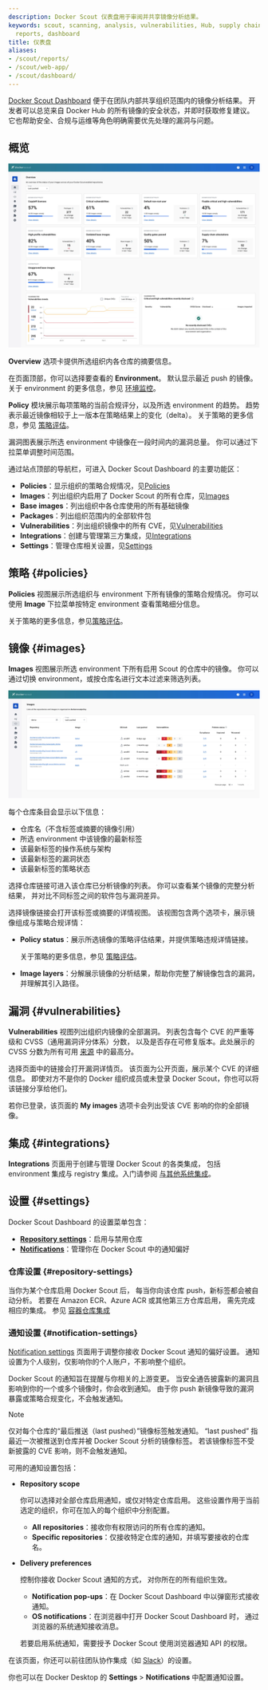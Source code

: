 ```yaml
---
description: Docker Scout 仪表盘用于审阅并共享镜像分析结果。
keywords: scout, scanning, analysis, vulnerabilities, Hub, supply chain, security, report,
  reports, dashboard
title: 仪表盘
aliases:
- /scout/reports/
- /scout/web-app/
- /scout/dashboard/
---
```


[Docker Scout Dashboard](https://scout.docker.com/) 便于在团队内部共享组织范围内的镜像分析结果。
开发者可以总览来自 Docker Hub 的所有镜像的安全状态，并即时获取修复建议。
它也帮助安全、合规与运维等角色明确需要优先处理的漏洞与问题。

## 概览

![Docker Scout Dashboard 概览界面](../images/dashboard-overview.webp?border=true)

**Overview** 选项卡提供所选组织内各仓库的摘要信息。

在页面顶部，你可以选择要查看的 **Environment**。
默认显示最近 push 的镜像。关于 environment 的更多信息，参见
[环境监控](/manuals/scout/integrations/environment/_index.md)。

**Policy** 模块展示每项策略的当前合规评分，以及所选 environment 的趋势。
趋势表示最近镜像相较于上一版本在策略结果上的变化（delta）。
关于策略的更多信息，参见 [策略评估](/manuals/scout/policy/_index.md)。

漏洞图表展示所选 environment 中镜像在一段时间内的漏洞总量。
你可以通过下拉菜单调整时间范围。

通过站点顶部的导航栏，可进入 Docker Scout Dashboard 的主要功能区：

- **Policies**：显示组织的策略合规情况，见[Policies](#policies)
- **Images**：列出组织内启用了 Docker Scout 的所有仓库，见[Images](#images)
- **Base images**：列出组织中各仓库使用的所有基础镜像
- **Packages**：列出组织范围内的全部软件包
- **Vulnerabilities**：列出组织镜像中的所有 CVE，见[Vulnerabilities](#vulnerabilities)
- **Integrations**：创建与管理第三方集成，见[Integrations](#integrations)
- **Settings**：管理仓库相关设置，见[Settings](#settings)

## 策略 {#policies}

**Policies** 视图展示所选组织与 environment 下所有镜像的策略合规情况。
你可以使用 **Image** 下拉菜单按特定 environment 查看策略细分信息。

关于策略的更多信息，参见[策略评估](/manuals/scout/policy/_index.md)。

## 镜像 {#images}

**Images** 视图展示所选 environment 下所有启用 Scout 的仓库中的镜像。
你可以通过切换 environment，或按仓库名进行文本过滤来筛选列表。

![Images 视图截图](../images/dashboard-images.webp)

每个仓库条目会显示以下信息：

- 仓库名（不含标签或摘要的镜像引用）
- 所选 environment 中该镜像的最新标签
- 该最新标签的操作系统与架构
- 该最新标签的漏洞状态
- 该最新标签的策略状态

选择仓库链接可进入该仓库已分析镜像的列表。
你可以查看某个镜像的完整分析结果，
并对比不同标签之间的软件包与漏洞差异。

选择镜像链接会打开该标签或摘要的详情视图。
该视图包含两个选项卡，展示镜像组成与策略合规详情：

- **Policy status**：展示所选镜像的策略评估结果，并提供策略违规详情链接。

  关于策略的更多信息，参见 [策略评估](/manuals/scout/policy/_index.md)。
 
- **Image layers**：分解展示镜像的分析结果，帮助你完整了解镜像包含的漏洞，并理解其引入路径。

## 漏洞 {#vulnerabilities}

**Vulnerabilities** 视图列出组织内镜像的全部漏洞。
列表包含每个 CVE 的严重等级和 CVSS（通用漏洞评分体系）分数，
以及是否存在可修复版本。此处展示的 CVSS 分数为所有可用 [来源](/manuals/scout/deep-dive/advisory-db-sources.md) 中的最高分。

选择页面中的链接会打开漏洞详情页。
该页面为公开页面，展示某个 CVE 的详细信息。
即使对方不是你的 Docker 组织成员或未登录 Docker Scout，你也可以将该链接分享给他们。

若你已登录，该页面的 **My images** 选项卡会列出受该 CVE 影响的你的全部镜像。

## 集成 {#integrations}

**Integrations** 页面用于创建与管理 Docker Scout 的各类集成，
包括 environment 集成与 registry 集成。入门请参阅
[与其他系统集成](/manuals/scout/integrations/_index.md)。

## 设置 {#settings}

Docker Scout Dashboard 的设置菜单包含：

- [**Repository settings**](#repository-settings)：启用与禁用仓库
- [**Notifications**](#notification-settings)：管理你在 Docker Scout 中的通知偏好

### 仓库设置 {#repository-settings}

当你为某个仓库启用 Docker Scout 后，
每当你向该仓库 push，新标签都会被自动分析。
若要在 Amazon ECR、Azure ACR 或其他第三方仓库启用，
需先完成相应的集成。
参见 [容器仓库集成](/manuals/scout/integrations/_index.md#container-registries)

### 通知设置 {#notification-settings}

[Notification settings](https://scout.docker.com/settings/notifications)
页面用于调整你接收 Docker Scout 通知的偏好设置。
通知设置为个人级别，仅影响你的个人账户，不影响整个组织。

Docker Scout 的通知旨在提醒与你相关的上游变更。
当安全通告披露新的漏洞且影响到你的一个或多个镜像时，你会收到通知。
由于你 push 新镜像导致的漏洞暴露或策略合规变化，不会触发通知。

> [!NOTE]
>
> 仅对每个仓库的“最后推送（last pushed）”镜像标签触发通知。
> “last pushed” 指最近一次被推送到仓库并被 Docker Scout 分析的镜像标签。
> 若该镜像标签不受新披露的 CVE 影响，则不会触发通知。

可用的通知设置包括：

- **Repository scope**

  你可以选择对全部仓库启用通知，或仅对特定仓库启用。
  这些设置作用于当前选定的组织，你可在加入的每个组织中分别配置。

  - **All repositories**：接收你有权限访问的所有仓库的通知。
  - **Specific repositories**：仅接收特定仓库的通知，并填写要接收的仓库名。

- **Delivery preferences**

  控制你接收 Docker Scout 通知的方式，
  对你所在的所有组织生效。

  - **Notification pop-ups**：在 Docker Scout Dashboard 中以弹窗形式接收通知。
  - **OS notifications**：在浏览器中打开 Docker Scout Dashboard 时，
    通过浏览器的系统通知接收消息。
  
  若要启用系统通知，需要授予 Docker Scout 使用浏览器通知 API 的权限。

在该页面，你还可以前往团队协作集成（如 [Slack](/manuals/scout/integrations/team-collaboration/slack.md)）的设置。

你也可以在 Docker Desktop 的 **Settings** > **Notifications** 中配置通知设置。
